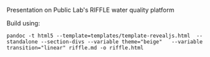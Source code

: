 Presentation on Public Lab's RIFFLE water quality platform

Build using:

    pandoc -t html5 --template=templates/template-revealjs.html  --standalone --section-divs --variable theme="beige"   --variable transition="linear" riffle.md -o riffle.html
